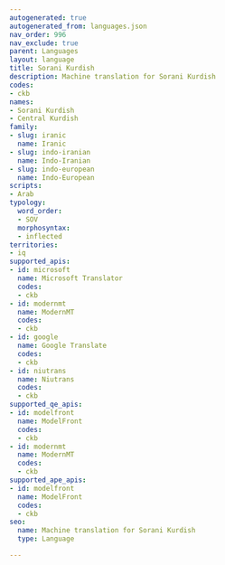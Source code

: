 ```yaml
---
autogenerated: true
autogenerated_from: languages.json
nav_order: 996
nav_exclude: true
parent: Languages
layout: language
title: Sorani Kurdish
description: Machine translation for Sorani Kurdish
codes:
- ckb
names:
- Sorani Kurdish
- Central Kurdish
family:
- slug: iranic
  name: Iranic
- slug: indo-iranian
  name: Indo-Iranian
- slug: indo-european
  name: Indo-European
scripts:
- Arab
typology:
  word_order:
  - SOV
  morphosyntax:
  - inflected
territories:
- iq
supported_apis:
- id: microsoft
  name: Microsoft Translator
  codes:
  - ckb
- id: modernmt
  name: ModernMT
  codes:
  - ckb
- id: google
  name: Google Translate
  codes:
  - ckb
- id: niutrans
  name: Niutrans
  codes:
  - ckb
supported_qe_apis:
- id: modelfront
  name: ModelFront
  codes:
  - ckb
- id: modernmt
  name: ModernMT
  codes:
  - ckb
supported_ape_apis:
- id: modelfront
  name: ModelFront
  codes:
  - ckb
seo:
  name: Machine translation for Sorani Kurdish
  type: Language

---
```


